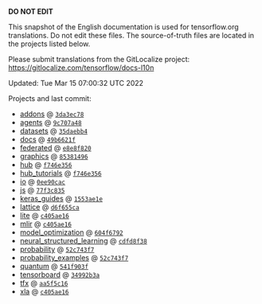__DO NOT EDIT__

This snapshot of the English documentation is used for tensorflow.org
translations. Do not edit these files. The source-of-truth files are located in
the projects listed below.

Please submit translations from the GitLocalize project: https://gitlocalize.com/tensorflow/docs-l10n

Updated: Tue Mar 15 07:00:32 UTC 2022

Projects and last commit:

- [addons](https://github.com/tensorflow/addons/tree/master/docs) @ <a href='https://github.com/tensorflow/addons/commit/3da3ec787283def1c5a63fbfd3d19cedf84d7e66'><code>3da3ec78</code></a>
- [agents](https://github.com/tensorflow/agents/tree/master/docs) @ <a href='https://github.com/tensorflow/agents/commit/9c707a48c218b00de095f93a27841fe78b331d4e'><code>9c707a48</code></a>
- [datasets](https://github.com/tensorflow/datasets/tree/master/docs) @ <a href='https://github.com/tensorflow/datasets/commit/35daebb44179abeb9a028e3817d0d6cbb0aac1c6'><code>35daebb4</code></a>
- [docs](https://github.com/tensorflow/docs/tree/master/site/en) @ <a href='https://github.com/tensorflow/docs/commit/49b6621f6fbe26a1ab65d0c019ab22b0d612163c'><code>49b6621f</code></a>
- [federated](https://github.com/tensorflow/federated/tree/main/docs) @ <a href='https://github.com/tensorflow/federated/commit/e8e8f820f905b840b53daacb652f2e5036d30fb6'><code>e8e8f820</code></a>
- [graphics](https://github.com/tensorflow/graphics/tree/master/tensorflow_graphics/g3doc) @ <a href='https://github.com/tensorflow/graphics/commit/8538149623c1d4508df52df60d48fb8b880b5fab'><code>85381496</code></a>
- [hub](https://github.com/tensorflow/hub/tree/master/docs) @ <a href='https://github.com/tensorflow/hub/commit/f746e3564159f500327da8d112fa50aa47c2fefd'><code>f746e356</code></a>
- [hub_tutorials](https://github.com/tensorflow/hub/tree/master/examples/colab) @ <a href='https://github.com/tensorflow/hub/commit/f746e3564159f500327da8d112fa50aa47c2fefd'><code>f746e356</code></a>
- [io](https://github.com/tensorflow/io/tree/master/docs) @ <a href='https://github.com/tensorflow/io/commit/0ee90cac06c25888ce238ee963201e727b75f7ea'><code>0ee90cac</code></a>
- [js](https://github.com/tensorflow/tfjs-website/tree/master/docs) @ <a href='https://github.com/tensorflow/tfjs-website/commit/77f3c835c080c051afc2f5899ba0645c05538382'><code>77f3c835</code></a>
- [keras_guides](https://github.com/tensorflow/docs/tree/snapshot-keras/site/en/guide/keras) @ <a href='https://github.com/tensorflow/docs/commit/1553ae1e4a149be71703e2ee60173b3d1e0e8c00'><code>1553ae1e</code></a>
- [lattice](https://github.com/tensorflow/lattice/tree/master/docs) @ <a href='https://github.com/tensorflow/lattice/commit/d6f655ca11523bdf38a431a386bb7c0f9dc7aacb'><code>d6f655ca</code></a>
- [lite](https://github.com/tensorflow/tensorflow/tree/master/tensorflow/lite/g3doc) @ <a href='https://github.com/tensorflow/tensorflow/commit/c405ae16dede1b62338f14aeba489e4ca2669c16'><code>c405ae16</code></a>
- [mlir](https://github.com/tensorflow/tensorflow/tree/master/tensorflow/compiler/mlir/g3doc) @ <a href='https://github.com/tensorflow/tensorflow/commit/c405ae16dede1b62338f14aeba489e4ca2669c16'><code>c405ae16</code></a>
- [model_optimization](https://github.com/tensorflow/model-optimization/tree/master/tensorflow_model_optimization/g3doc) @ <a href='https://github.com/tensorflow/model-optimization/commit/604f6792210bc467b5caa210ee84a425065aae71'><code>604f6792</code></a>
- [neural_structured_learning](https://github.com/tensorflow/neural-structured-learning/tree/master/g3doc) @ <a href='https://github.com/tensorflow/neural-structured-learning/commit/cdfd8f38949e938f53b89b0872ce21f5f27b1316'><code>cdfd8f38</code></a>
- [probability](https://github.com/tensorflow/probability/tree/main/tensorflow_probability/g3doc) @ <a href='https://github.com/tensorflow/probability/commit/52c743f7c3ba47e4c5e429cdd758ca9c2bb52ad9'><code>52c743f7</code></a>
- [probability_examples](https://github.com/tensorflow/probability/tree/main/tensorflow_probability/examples/jupyter_notebooks) @ <a href='https://github.com/tensorflow/probability/commit/52c743f7c3ba47e4c5e429cdd758ca9c2bb52ad9'><code>52c743f7</code></a>
- [quantum](https://github.com/tensorflow/quantum/tree/master/docs) @ <a href='https://github.com/tensorflow/quantum/commit/541f903fe046e560352cfe21c2b7474493341759'><code>541f903f</code></a>
- [tensorboard](https://github.com/tensorflow/tensorboard/tree/master/docs) @ <a href='https://github.com/tensorflow/tensorboard/commit/34992b3a4e58ee89694041690e7a8c433199269f'><code>34992b3a</code></a>
- [tfx](https://github.com/tensorflow/tfx/tree/master/docs) @ <a href='https://github.com/tensorflow/tfx/commit/aa5f5c16ec904c81810e2a9ab877f1dae1b9351e'><code>aa5f5c16</code></a>
- [xla](https://github.com/tensorflow/tensorflow/tree/master/tensorflow/compiler/xla/g3doc) @ <a href='https://github.com/tensorflow/tensorflow/commit/c405ae16dede1b62338f14aeba489e4ca2669c16'><code>c405ae16</code></a>

